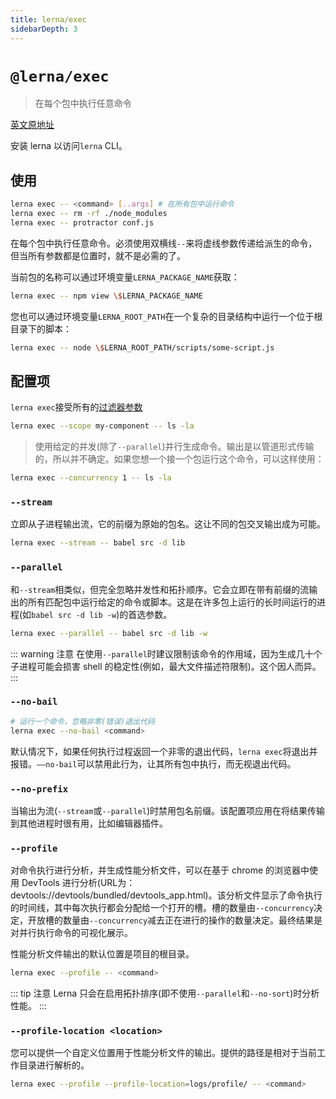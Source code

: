 ```yaml
---
title: lerna/exec
sidebarDepth: 3
---
```


# `@lerna/exec`

> 在每个包中执行任意命令

[英文原地址](https://github.com/lerna/lerna/tree/master/commands/exec#readme)

安装 lerna 以访问`lerna` CLI。

## 使用

```bash
lerna exec -- <command> [..args] # 在所有包中运行命令
lerna exec -- rm -rf ./node_modules
lerna exec -- protractor conf.js
```

在每个包中执行任意命令。必须使用双横线`--`来将虚线参数传递给派生的命令，但当所有参数都是位置时，就不是必需的了。

当前包的名称可以通过环境变量`LERNA_PACKAGE_NAME`获取：

```bash
lerna exec -- npm view \$LERNA_PACKAGE_NAME
```

您也可以通过环境变量`LERNA_ROOT_PATH`在一个复杂的目录结构中运行一个位于根目录下的脚本：

```bash
lerna exec -- node \$LERNA_ROOT_PATH/scripts/some-script.js
```

## 配置项

`lerna exec`接受所有的[过滤器参数](https://www.npmjs.com/package/@lerna/filter-options)

```bash
lerna exec --scope my-component -- ls -la
```

> 使用给定的并发(除了`--parallel`)并行生成命令。输出是以管道形式传输的，所以并不确定。如果您想一个接一个包运行这个命令，可以这样使用：

```bash
lerna exec --concurrency 1 -- ls -la
```

### `--stream`

立即从子进程输出流，它的前缀为原始的包名。这让不同的包交叉输出成为可能。

```bash
lerna exec --stream -- babel src -d lib
```

### `--parallel`

和`--stream`相类似，但完全忽略并发性和拓扑顺序。它会立即在带有前缀的流输出的所有匹配包中运行给定的命令或脚本。这是在许多包上运行的长时间运行的进程(如`babel src -d lib -w`)的首选参数。

```bash
lerna exec --parallel -- babel src -d lib -w
```

::: warning 注意
在使用`--parallel`时建议限制该命令的作用域，因为生成几十个子进程可能会损害 shell 的稳定性(例如，最大文件描述符限制)。这个因人而异。
:::

### `--no-bail`

```bash
# 运行一个命令，忽略非零(错误)退出代码
lerna exec --no-bail <command>
```

默认情况下，如果任何执行过程返回一个非零的退出代码，`lerna exec`将退出并报错。`——no-bail`可以禁用此行为，让其所有包中执行，而无视退出代码。

### `--no-prefix`

当输出为流(`--stream`或`--parallel`)时禁用包名前缀。该配置项应用在将结果传输到其他进程时很有用，比如编辑器插件。

### `--profile`

对命令执行进行分析，并生成性能分析文件，可以在基于 chrome 的浏览器中使用 DevTools 进行分析(URL为：devtools://devtools/bundled/devtools_app.html)。该分析文件显示了命令执行的时间线，其中每次执行都会分配给一个打开的槽。槽的数量由`--concurrency`决定，开放槽的数量由`--concurrency`减去正在进行的操作的数量决定。最终结果是对并行执行命令的可视化展示。

性能分析文件输出的默认位置是项目的根目录。

```bash
lerna exec --profile -- <command>
```

::: tip 注意
Lerna 只会在启用拓扑排序(即不使用`--parallel`和`--no-sort`)时分析性能。
:::

### `--profile-location <location>`

您可以提供一个自定义位置用于性能分析文件的输出。提供的路径是相对于当前工作目录进行解析的。

```bash
lerna exec --profile --profile-location=logs/profile/ -- <command>
```







